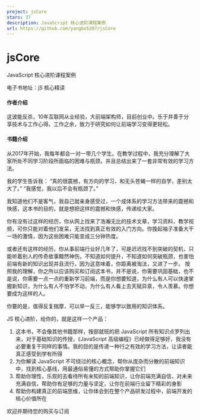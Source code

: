 ```yaml
---
project: jsCore
stars: 37
description: JavaScript 核心进阶课程案例
url: https://github.com/yangbo5207/jsCore
---
```


jsCore
======

JavaScript 核心进阶课程案例

电子书地址：jS 核心精读

#### 作者介绍

这波能反杀，10年互联网从业经验，大前端架构师，目前创业中。乐于并善于分享技术与工作心得。工作之余，致力于研究如何让前端学习变得更轻松。

#### 书籍介绍

从2017年开始，我每年都会一对一带几个学生。在教学过程中，我充分理解了大家所处不同学习阶段所面临的困难与瓶颈。并且总结出来了一套非常有效的学习方法。

我的学生告诉我： “真的很震撼，有方向的学习，和无头苍蝇一样的自学，差别太大了。” “我感觉，我以后不会有瓶颈了。”

我知道他们不是客气，我自己就亲身感受过，一个成体系的学习方法带来的震撼和快感，这本书的目的，就是想把这样的震撼和快感，传递给大家。

你有没有过这样的经历，你从网上找来了浩瀚无比的技术文章，学习资料，教学视频，可你只能对着他们发呆，无法找到真正有效的入门方向。你挽起袖子准备大干一场的激情，因为这些困难只能变成三分钟热度。

或者还有这样的经历，你从事前端行业好几年了，可是迟迟找不到突破的契机，只能听着别人的传奇故事黯然神伤，不知道如何提升，不知道如何突破瓶颈，也害怕前端有新的知识出现并且流行，因为这意味着，你距离被淘汰，又进了一步。 按照我的理解，你之所以应该购买和订阅这本书，并不是说，你需要巩固基础，也不是说，你需要一点一点的重新学习前端，而是你想要知道，为什么有人可以快速掌握新知识，为什么有人不怕学不动，为什么有人看上去天赋异禀，令人羡慕。你想要成为这样的人。

你要的是，值得反复揣摩，可以举一反三，能够学以致用的知识体系。

JS 核心进阶，给你的，就是这样一个产品：

1.  这本书，不会像其他书籍那样，按部就班的把 JavaScript 所有知识点罗列出来，对于基础知识的传授，《JavaScript 高级编程》已经做得足够好，我没有必要重复干同样的事情。我的目的是传递一种行之有效的学习方法，让读者能真正感受到学有所得
2.  为你解读 JavaScript 不可绕过的核心概念，帮你从庞杂而分散的前端知识中，找到核心基线，用最通俗易懂的方式帮助你掌握它们
3.  帮助你理性，乐观的去看待所有未知的前端知识，让你前端充满自信，对未来充满自信，帮助你有足够的力量与坚定，让你在前端行业留下精彩的身影
4.  帮助你构建真正的前端思维，让你体会到在整个产品研发过程中，前端开发的核心价值所在

欢迎并期待您的购买与订阅
